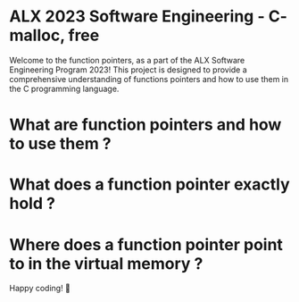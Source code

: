 # ALX 2023 Software Engineering - C- malloc, free

Welcome to the function pointers, as a part of the ALX Software Engineering Program 2023! This project is designed to provide a comprehensive understanding of functions pointers and how to use them in the C programming language.

# What are function pointers and how to use them ?
# What does a function pointer exactly hold ?
# Where does a function pointer point to in the virtual memory ?

Happy coding! 🚀
